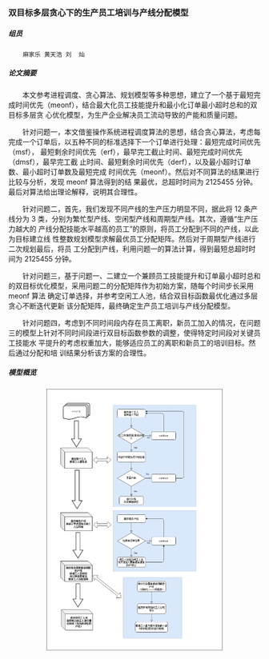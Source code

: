### 双目标多层贪心下的生产员工培训与产线分配模型

##### 组员

        麻家乐 黄天浩 刘  灿

##### 论文摘要


&emsp;&emsp;本文参考进程调度、贪心算法、规划模型等多种思想，建立了一个基于最短完成时间优先（meonf），结合最大化员工技能提升和最小化订单最小超时总和的双目标多层贪
心优化模型，为生产企业解决员工流动导致的产能和质量问题。

&emsp;&emsp;针对问题一，本文借鉴操作系统进程调度算法的思想，结合贪心算法，考虑每完成一个订单后，以五种不同的标准选择下一个订单进行处理：最短完成时间优先（msf），
最短剩余时间优先（erf），最早完工截止时间、最短完成时间优先（dmsf），最早完工截
止时间、最短剩余时间优先（derf），以及最小超时订单数、最小超时订单数及最短完成
时间优先（meonf）。然后对不同算法的结果进行比较与分析，发现 meonf 算法得到的结
果最优，总超时时间为 2125455 分钟。最后对算法给出理论解释，说明其合理性。

&emsp;&emsp;针对问题二，首先，我们发现不同产线的生产压力明显不同，据此将 12 条产线分为 3 类，分别为繁忙型产线、空闲型产线和周期型产线。其次，遵循“生产压力越大的
产线分配技能水平越高的员工”的原则，将员工分配到不同的产线，以此为目标建立线
性整数规划模型求解最优员工分配矩阵。然后对于周期型产线进行二次规划最后，将员
工分配到产线，利用问题一的算法计算，得到最短总超时时间为 2125455 分钟。

&emsp;&emsp;针对问题三，基于问题一、二建立一个兼顾员工技能提升和订单最小超时总和的双目标优化模型，采用问题二的分配矩阵作为初始方案，随每个时间步长采用 meonf 算法
确定订单选择，并参考空闲工人池，结合双目标函数最优化通过多层贪心不断迭代更新
该分配矩阵，最终确定生产员工培训与产线分配模型。

&emsp;&emsp;针对问题四，考虑到不同时间段内存在员工离职，新员工加入的情况，在问题三的模型上针对不同时间段进行双目标函数参数的调整，使得特定时间段对关键员工技能水
平提升的考虑权重加大，能够适应员工的离职和新员工的培训目标。然后通过分配和培
训结果分析该方案的合理性。


##### 模型概览

<div><center>
<img src=report/pics/p4.png width=70% height=70% >
<br>
</center></div>